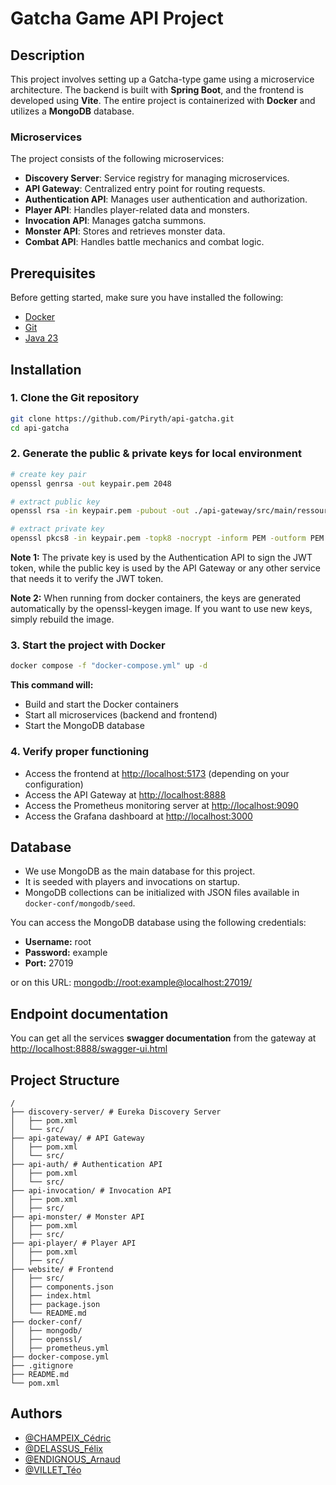 # Gatcha Game API Project

## Description
This project involves setting up a Gatcha-type game using a microservice architecture. The backend is built with **Spring Boot**, and the frontend is developed using **Vite**. The entire project is containerized with **Docker** and utilizes a **MongoDB** database.

### Microservices

The project consists of the following microservices:

- **Discovery Server**: Service registry for managing microservices.
- **API Gateway**: Centralized entry point for routing requests.
- **Authentication API**: Manages user authentication and authorization.
- **Player API**: Handles player-related data and monsters.
- **Invocation API**: Manages gatcha summons.
- **Monster API**: Stores and retrieves monster data.
- **Combat API**: Handles battle mechanics and combat logic.

## Prerequisites
Before getting started, make sure you have installed the following:
- [Docker](https://www.docker.com/get-started)
- [Git](https://git-scm.com/)
- [Java 23](https://www.oracle.com/fr/java/technologies/downloads/)

## Installation

### 1. **Clone the Git repository**

```sh
git clone https://github.com/Piryth/api-gatcha.git
cd api-gatcha
```

### 2. **Generate the public & private keys for local environment**

```sh
# create key pair
openssl genrsa -out keypair.pem 2048

# extract public key
openssl rsa -in keypair.pem -pubout -out ./api-gateway/src/main/ressources/certs/jwt_public.pem

# extract private key
openssl pkcs8 -in keypair.pem -topk8 -nocrypt -inform PEM -outform PEM -out ./api-auth/src/main/ressources/certs/jwt_private.pem
```

**Note 1:** The private key is used by the Authentication API to sign the JWT token, while the public key is used by the API Gateway or any other service that needs it to verify the JWT token.

**Note 2:** When running from docker containers, the keys are generated automatically by the openssl-keygen image. If you want to use new keys, simply rebuild the image.

### 3. **Start the project with Docker**

```sh
docker compose -f "docker-compose.yml" up -d
```

**This command will:**

- Build and start the Docker containers
- Start all microservices (backend and frontend)
- Start the MongoDB database

### 4. **Verify proper functioning**

- Access the frontend at [http://localhost:5173](http://localhost:5173) (depending on your configuration)
- Access the API Gateway at [http://localhost:8888](http://localhost:8888)
- Access the Prometheus monitoring server at [http://localhost:9090](http://localhost:9090)
- Access the Grafana dashboard at [http://localhost:3000](http://localhost:3000)

## Database

- We use MongoDB as the main database for this project.
- It is seeded with players and invocations on startup.
- MongoDB collections can be initialized with JSON files available in `docker-conf/mongodb/seed`.

You can access the MongoDB database using the following credentials:
- **Username:** root
- **Password:** example
- **Port:** 27019

or on this URL: [mongodb://root:example@localhost:27019/](mongodb://root:example@localhost:27019/)

## Endpoint documentation

You can get all the services **swagger documentation** from the gateway at [http://localhost:8888/swagger-ui.html](http://localhost:8888/swagger-ui.html)

## Project Structure
```
/
├── discovery-server/ # Eureka Discovery Server
│   ├── pom.xml
│   └── src/
├── api-gateway/ # API Gateway
│   ├── pom.xml
│   └── src/
├── api-auth/ # Authentication API
│   ├── pom.xml
│   └── src/
├── api-invocation/ # Invocation API
│   ├── pom.xml
│   ├── src/
├── api-monster/ # Monster API
│   ├── pom.xml
│   ├── src/
├── api-player/ # Player API
│   ├── pom.xml
│   ├── src/
├── website/ # Frontend
│   ├── src/
│   ├── components.json
│   ├── index.html
│   ├── package.json
│   └── README.md
├── docker-conf/
│   ├── mongodb/
│   ├── openssl/
│   ├── prometheus.yml
├── docker-compose.yml
├── .gitignore
├── README.md
└── pom.xml
```

## Authors

- [@CHAMPEIX_Cédric](https://github.com/cedric-champeix)
- [@DELASSUS_Félix](https://github.com/DelassusFelix)
- [@ENDIGNOUS_Arnaud](https://github.com/Piryth)
- [@VILLET_Téo](https://github.com/teovlt)
